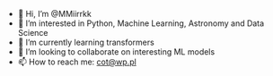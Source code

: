 - 👋 Hi, I’m @MMiirrkk
- 👀 I’m interested in Python, 
Machine Learning, Astronomy and Data Science
- 🌱 I’m currently learning transformers
- 💞️ I’m looking to collaborate on interesting ML models
- 📫 How to reach me: cot@wp.pl

<!---
MMiirrkk/MMiirrkk is a ✨ special ✨ repository because its `README.md` (this file) appears on your GitHub profile.
You can click the Preview link to take a look at your changes.
--->
